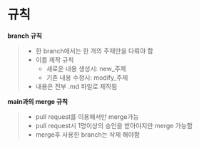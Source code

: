 # 규칙

**branch 규칙**
> - 한 branch에서는 한 개의 주제만을 다뤄야 함
> - 이름 제작 규칙
> 	- 새로운 내용 생성시: new_주제
> 	- 기존 내용 수정시: modify_주제
> - 내용은 전부 .md 파일로 제작됨

**main과의 merge 규칙**
> - pull request를 이용해서만 merge가능
> - pull request시 1명이상의 승인을 받아야지만 merge 가능함
> - merge후 사용한 branch는 삭제 해야함
